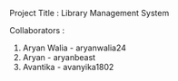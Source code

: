 Project Title : Library Management System


Collaborators : 
1. Aryan Walia - aryanwalia24
2. Aryan       - aryanbeast
3. Avantika    - avanyika1802

